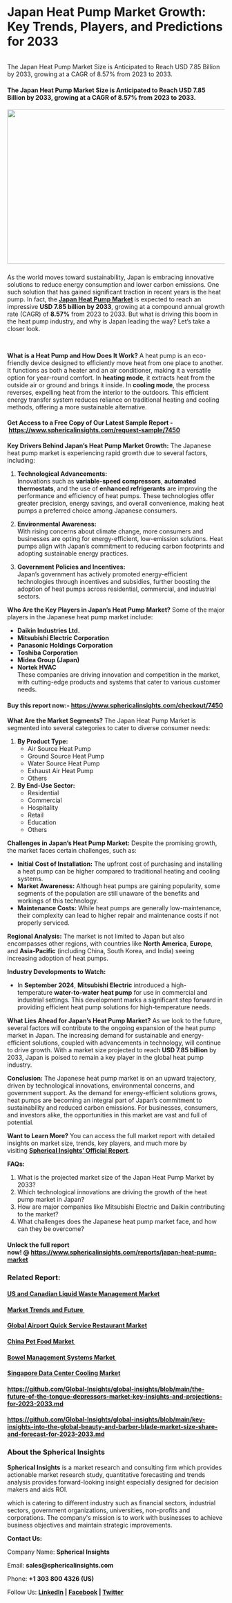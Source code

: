 <div class="wow_read_blog_hdr_img">
<div class="wow_read_blog_hdr_img_innr">
<h1>Japan Heat Pump Market Growth: Key Trends, Players, and Predictions for 2033</h1>
</div>
<div class="wow_main_float_head_img"><img src="https://www.vevioz.com/upload/photos/2025/03/oOhxjtGEpIHrTbD1vaJr_04_ccce3248d06f1817e81c9efa1221d2fb_image.jpg" alt="" /></div>
</div>
<div class="read-blog-container">
<div class="read-blog-desc">
<p class="mb-0">The Japan Heat Pump Market Size is Anticipated to Reach USD 7.85 Billion by 2033, growing at a CAGR of 8.57% from 2023 to 2033.</p>
</div>
<div class="read-content">
<h4><strong>The Japan Heat Pump Market Size is Anticipated to Reach USD 7.85 Billion by 2033, growing at a CAGR of 8.57% from 2023 to 2033.</strong></h4>
<h4><img src="https://vipon.s3.amazonaws.com/img/2899248d74ff2394fa65241ad72d0185e7e375349f3ab6.png" alt="" width="612" height="357" /><strong><br /></strong></h4>
<p data-start="91" data-end="638">As the world moves toward sustainability, Japan is embracing innovative solutions to reduce energy consumption and lower carbon emissions. One such solution that has gained significant traction in recent years is the heat pump. In fact, the<strong>&nbsp;<a href="https://www.sphericalinsights.com/reports/japan-heat-pump-market" target="_blank" rel="noopener">Japan Heat Pump Market</a>&nbsp;</strong>is expected to reach an impressive&nbsp;<strong data-start="412" data-end="440">USD 7.85 billion by 2033</strong>, growing at a compound annual growth rate (CAGR) of&nbsp;<strong data-start="493" data-end="502">8.57%</strong>&nbsp;from 2023 to 2033. But what is driving this boom in the heat pump industry, and why is Japan leading the way? Let&rsquo;s take a closer look.</p>
<p data-start="640" data-end="1215">&nbsp;</p>
<p data-start="640" data-end="1215"><strong data-start="640" data-end="685">What is a Heat Pump and How Does It Work?</strong>&nbsp;A heat pump is an eco-friendly device designed to efficiently move heat from one place to another. It functions as both a heater and an air conditioner, making it a versatile option for year-round comfort. In&nbsp;<strong data-start="895" data-end="911">heating mode</strong>, it extracts heat from the outside air or ground and brings it inside. In&nbsp;<strong data-start="986" data-end="1002">cooling mode</strong>, the process reverses, expelling heat from the interior to the outdoors. This efficient energy transfer system reduces reliance on traditional heating and cooling methods, offering a more sustainable alternative.</p>
<h4><strong>Get Access to a Free Copy of Our Latest Sample Report -&nbsp;<a href="https://www.sphericalinsights.com/request-sample/7450" rel="nofollow">https://www.sphericalinsights.com/request-sample/7450</a></strong></h4>
<p data-start="1217" data-end="1366"><strong data-start="1217" data-end="1272">Key Drivers Behind Japan&rsquo;s Heat Pump Market Growth:</strong>&nbsp;The Japanese heat pump market is experiencing rapid growth due to several factors, including:</p>
<ol data-start="1368" data-end="2271">
<li data-start="1368" data-end="1735">
<p data-start="1371" data-end="1735"><strong data-start="1371" data-end="1402">Technological Advancements:</strong><br data-start="1402" data-end="1405" />Innovations such as&nbsp;<strong data-start="1428" data-end="1458">variable-speed compressors</strong>,&nbsp;<strong data-start="1460" data-end="1485">automated thermostats</strong>, and the use of&nbsp;<strong data-start="1502" data-end="1527">enhanced refrigerants</strong>&nbsp;are improving the performance and efficiency of heat pumps. These technologies offer greater precision, energy savings, and overall convenience, making heat pumps a preferred choice among Japanese consumers.</p>
</li>
<li data-start="1737" data-end="2017">
<p data-start="1740" data-end="2017"><strong data-start="1740" data-end="1768">Environmental Awareness:</strong><br data-start="1768" data-end="1771" />With rising concerns about climate change, more consumers and businesses are opting for energy-efficient, low-emission solutions. Heat pumps align with Japan&rsquo;s commitment to reducing carbon footprints and adopting sustainable energy practices.</p>
</li>
<li data-start="2019" data-end="2271">
<p data-start="2022" data-end="2271"><strong data-start="2022" data-end="2061">Government Policies and Incentives:</strong><br data-start="2061" data-end="2064" />Japan&rsquo;s government has actively promoted energy-efficient technologies through incentives and subsidies, further boosting the adoption of heat pumps across residential, commercial, and industrial sectors.</p>
</li>
</ol>
<p data-start="2273" data-end="2397"><strong data-start="2273" data-end="2329">Who Are the Key Players in Japan&rsquo;s Heat Pump Market?</strong>&nbsp;Some of the major players in the Japanese heat pump market include:</p>
<ul data-start="2398" data-end="2720">
<li data-start="2398" data-end="2426"><strong data-start="2400" data-end="2426">Daikin Industries Ltd.</strong></li>
<li data-start="2427" data-end="2464"><strong data-start="2429" data-end="2464">Mitsubishi Electric Corporation</strong></li>
<li data-start="2465" data-end="2501"><strong data-start="2467" data-end="2501">Panasonic Holdings Corporation</strong></li>
<li data-start="2502" data-end="2527"><strong data-start="2504" data-end="2527">Toshiba Corporation</strong></li>
<li data-start="2528" data-end="2553"><strong data-start="2530" data-end="2553">Midea Group (Japan)</strong></li>
<li data-start="2554" data-end="2720"><strong data-start="2556" data-end="2571">Nortek HVAC</strong><br data-start="2571" data-end="2574" />These companies are driving innovation and competition in the market, with cutting-edge products and systems that cater to various customer needs.</li>
</ul>
<h4>Buy this report now:-&nbsp;<a href="https://www.sphericalinsights.com/checkout/7450" rel="nofollow">https://www.sphericalinsights.com/checkout/7450</a></h4>
<p data-start="2722" data-end="2855"><strong data-start="2722" data-end="2755">What Are the Market Segments?</strong>&nbsp;The Japan Heat Pump Market is segmented into several categories to cater to diverse consumer needs:</p>
<ol data-start="2856" data-end="3116">
<li data-start="2856" data-end="3001"><strong data-start="2859" data-end="2879">By Product Type:</strong>
<ul data-start="2883" data-end="3001">
<li data-start="2883" data-end="2905">Air Source Heat Pump</li>
<li data-start="2909" data-end="2934">Ground Source Heat Pump</li>
<li data-start="2938" data-end="2962">Water Source Heat Pump</li>
<li data-start="2966" data-end="2989">Exhaust Air Heat Pump</li>
<li data-start="2993" data-end="3001">Others</li>
</ul>
</li>
<li data-start="3002" data-end="3116"><strong data-start="3005" data-end="3027">By End-Use Sector:</strong>
<ul data-start="3031" data-end="3116">
<li data-start="3031" data-end="3044">Residential</li>
<li data-start="3048" data-end="3060">Commercial</li>
<li data-start="3064" data-end="3077">Hospitality</li>
<li data-start="3081" data-end="3089">Retail</li>
<li data-start="3093" data-end="3104">Education</li>
<li data-start="3108" data-end="3116">Others</li>
</ul>
</li>
</ol>
<p data-start="3118" data-end="3237"><strong data-start="3118" data-end="3161">Challenges in Japan&rsquo;s Heat Pump Market:</strong>&nbsp;Despite the promising growth, the market faces certain challenges, such as:</p>
<ul data-start="3238" data-end="3729">
<li data-start="3238" data-end="3398"><strong data-start="3240" data-end="3273">Initial Cost of Installation:</strong>&nbsp;The upfront cost of purchasing and installing a heat pump can be higher compared to traditional heating and cooling systems.</li>
<li data-start="3399" data-end="3565"><strong data-start="3401" data-end="3422">Market Awareness:</strong>&nbsp;Although heat pumps are gaining popularity, some segments of the population are still unaware of the benefits and workings of this technology.</li>
<li data-start="3566" data-end="3729"><strong data-start="3568" data-end="3590">Maintenance Costs:</strong>&nbsp;While heat pumps are generally low-maintenance, their complexity can lead to higher repair and maintenance costs if not properly serviced.</li>
</ul>
<p data-start="3731" data-end="3980"><strong data-start="3731" data-end="3753">Regional Analysis:</strong>&nbsp;The market is not limited to Japan but also encompasses other regions, with countries like&nbsp;<strong data-start="3845" data-end="3862">North America</strong>,&nbsp;<strong data-start="3864" data-end="3874">Europe</strong>, and&nbsp;<strong data-start="3880" data-end="3896">Asia-Pacific</strong>&nbsp;(including China, South Korea, and India) seeing increasing adoption of heat pumps.</p>
<p data-start="3982" data-end="4017"><strong data-start="3982" data-end="4017">Industry Developments to Watch:</strong></p>
<ul data-start="4018" data-end="4293">
<li data-start="4018" data-end="4293">In&nbsp;<strong data-start="4023" data-end="4041">September 2024</strong>,&nbsp;<strong data-start="4043" data-end="4066">Mitsubishi Electric</strong>&nbsp;introduced a high-temperature&nbsp;<strong data-start="4097" data-end="4125">water-to-water heat pump</strong>&nbsp;for use in commercial and industrial settings. This development marks a significant step forward in providing efficient heat pump solutions for high-temperature needs.</li>
</ul>
<p data-start="4295" data-end="4744"><strong data-start="4295" data-end="4344">What Lies Ahead for Japan&rsquo;s Heat Pump Market?</strong>&nbsp;As we look to the future, several factors will contribute to the ongoing expansion of the heat pump market in Japan. The increasing demand for sustainable and energy-efficient solutions, coupled with advancements in technology, will continue to drive growth. With a market size projected to reach&nbsp;<strong data-start="4642" data-end="4662">USD 7.85 billion</strong>&nbsp;by 2033, Japan is poised to remain a key player in the global heat pump industry.</p>
<p data-start="4746" data-end="5180"><strong data-start="4746" data-end="4761">Conclusion:</strong>&nbsp;The Japanese heat pump market is on an upward trajectory, driven by technological innovations, environmental concerns, and government support. As the demand for energy-efficient solutions grows, heat pumps are becoming an integral part of Japan&rsquo;s commitment to sustainability and reduced carbon emissions. For businesses, consumers, and investors alike, the opportunities in this market are vast and full of potential.</p>
<p data-start="5182" data-end="5438"><strong data-start="5182" data-end="5205">Want to Learn More?</strong>&nbsp;You can access the full market report with detailed insights on market size, trends, key players, and much more by visiting&nbsp;<strong data-start="5330" data-end="5437"><a href="https://www.sphericalinsights.com/reports/japan-heat-pump-market" target="_new" rel="noopener" data-start="5332" data-end="5435">Spherical Insights&rsquo; Official Report</a></strong>.</p>
<p data-start="5440" data-end="5449"><strong data-start="5440" data-end="5449">FAQs:</strong></p>
<ol data-start="5450" data-end="5798">
<li data-start="5450" data-end="5525">What is the projected market size of the Japan Heat Pump Market by 2033?</li>
<li data-start="5526" data-end="5617">Which technological innovations are driving the growth of the heat pump market in Japan?</li>
<li data-start="5618" data-end="5708">How are major companies like Mitsubishi Electric and Daikin contributing to the market?</li>
<li data-start="5709" data-end="5798">What challenges does the Japanese heat pump market face, and how can they be overcome?</li>
</ol>
<h4>Unlock the full report now!&nbsp;@&nbsp;<a href="https://www.sphericalinsights.com/reports/japan-heat-pump-market" rel="nofollow">https://www.sphericalinsights.com/reports/japan-heat-pump-market</a></h4>
<h3><strong>Related Report:</strong></h3>
<h4 class="news-post-title"><strong><a href="https://www.sphericalinsights.com/fr/reports/us-and-canada-liquid-waste-management-market" target="_blank" rel="noopener">US and Canadian Liquid Waste Management Market</a></strong></h4>
<h4 class="news-post-title"><strong><a href="https://www.sphericalinsights.com/fr/reports/airport-sleeping-pods-market" target="_blank" rel="noopener">Market Trends and Future&nbsp;</a></strong></h4>
<h4 class="news-post-title"><strong><a href="https://www.sphericalinsights.com/fr/reports/airport-quick-service-restaurant-market" target="_blank" rel="noopener">Global Airport Quick Service Restaurant Market</a></strong></h4>
<h4 class="news-post-title"><strong><a href="https://www.sphericalinsights.com/de/reports/china-pet-food-market" target="_blank" rel="noopener">China Pet Food Market&nbsp;</a></strong></h4>
<h4 class="news-post-title"><strong><a href="https://www.sphericalinsights.com/de/reports/bowel-management-systems-market" target="_blank" rel="noopener">Bowel Management Systems Market&nbsp;</a></strong></h4>
<h4 class="news-post-title"><strong><a href="https://www.sphericalinsights.com/de/reports/singapore-data-center-cooling-market" target="_blank" rel="noopener">Singapore Data Center Cooling Market</a></strong></h4>
<h4><strong><a href="https://github.com/Global-Insights/global-insights/blob/main/the-future-of-the-tongue-depressors-market-key-insights-and-projections-for-2023-2033.md" target="_blank" rel="noopener">https://github.com/Global-Insights/global-insights/blob/main/the-future-of-the-tongue-depressors-market-key-insights-and-projections-for-2023-2033.md</a></strong></h4>
<h4><strong><a href="https://github.com/Global-Insights/global-insights/blob/main/key-insights-into-the-global-beauty-and-barber-blade-market-size-share-and-forecast-for-2023-2033.md" target="_blank" rel="noopener">https://github.com/Global-Insights/global-insights/blob/main/key-insights-into-the-global-beauty-and-barber-blade-market-size-share-and-forecast-for-2023-2033.md</a></strong></h4>
<h3><strong>About the Spherical Insights</strong></h3>
<p><strong>Spherical Insights</strong>&nbsp;is a market research and consulting firm which provides actionable market research study, quantitative forecasting and trends analysis provides forward-looking insight especially designed for decision makers and aids ROI.</p>
<p>which is catering to different industry such as financial sectors, industrial sectors, government organizations, universities, non-profits and corporations. The company's mission is to work with businesses to achieve business objectives and maintain strategic improvements.</p>
<p><strong>Contact Us:</strong></p>
<p>Company Name:&nbsp;<strong>Spherical Insights</strong></p>
<p>Email:&nbsp;<strong>sales@sphericalinsights.com</strong></p>
<p>Phone:&nbsp;<strong>+1 303 800 4326 (US)</strong></p>
<p>Follow Us:&nbsp;<strong><a href="https://www.linkedin.com/company/spherical-insight/" rel="nofollow"><u>LinkedIn</u></a>&nbsp;|&nbsp;<a href="https://www.facebook.com/sphericalinsights22" rel="nofollow"><u>Facebook</u></a>&nbsp;|&nbsp;<a href="https://twitter.com/SInsights_US" rel="nofollow"><u>Twitter</u></a></strong></p>
</div>
</div>
